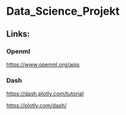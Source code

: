 # Data_Science_Projekt

## Links:
### Openml
https://www.openml.org/apis

### Dash 
https://dash.plotly.com/tutorial

https://plotly.com/dash/